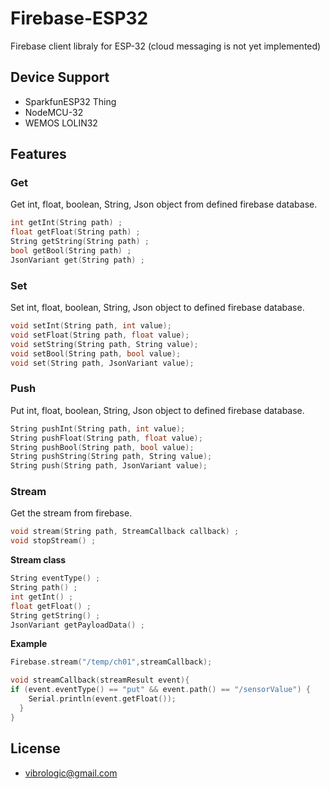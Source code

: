 # Firebase-ESP32
Firebase client libraly for ESP-32 (cloud messaging is not yet implemented)
## Device Support

 * SparkfunESP32 Thing
 * NodeMCU-32
 * WEMOS LOLIN32
 
## Features

### Get

Get int, float, boolean, String, Json object from defined firebase database.
```c++
int getInt(String path) ;
float getFloat(String path) ;
String getString(String path) ;
bool getBool(String path) ;
JsonVariant get(String path) ;
```


### Set

Set int, float, boolean, String, Json object to defined firebase database.

```c++
void setInt(String path, int value);
void setFloat(String path, float value);
void setString(String path, String value);
void setBool(String path, bool value);
void set(String path, JsonVariant value);
```

### Push

Put int, float, boolean, String, Json object to defined firebase database.

```c++
String pushInt(String path, int value);
String pushFloat(String path, float value);
String pushBool(String path, bool value);
String pushString(String path, String value);
String push(String path, JsonVariant value);
```


### Stream

Get the stream from firebase.

```c++
void stream(String path, StreamCallback callback) ;
void stopStream() ;
```

**Stream class**

```c++
String eventType() ;
String path() ;
int getInt() ;
float getFloat() ;
String getString() ;
JsonVariant getPayloadData() ;
```

**Example**

```c++
Firebase.stream("/temp/ch01",streamCallback);

void streamCallback(streamResult event){
if (event.eventType() == "put" && event.path() == "/sensorValue") {
    Serial.println(event.getFloat());
  }
}
```

## License


 * vibrologic@gmail.com
